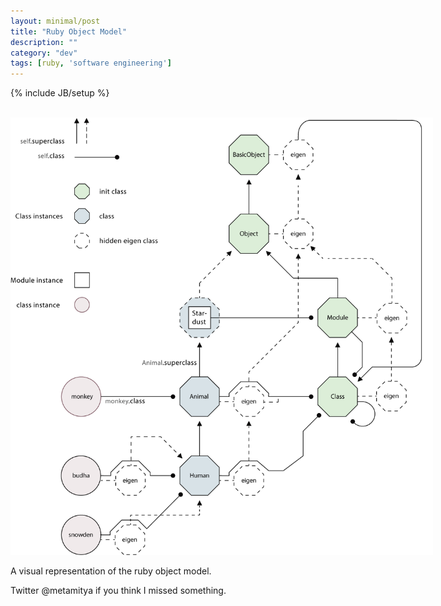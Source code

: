 ```yaml
---
layout: minimal/post
title: "Ruby Object Model"
description: ""
category: "dev"
tags: [ruby, 'software engineering']
---
```

{% include JB/setup %}

<br>

<img height='700px' width='676px' style="max-width: 1000px;"  src="/assets/images/rubyObjectModel.png">

<br>

A visual representation of the ruby object model.

Twitter @metamitya if you think I missed something.

